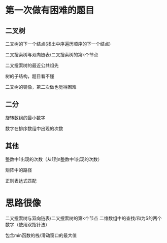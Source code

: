 # 第一次做有困难的题目

## 二叉树

二叉树的下一个结点(找出中序遍历顺序的下一个结点)

二叉搜索树与双向链表/二叉搜索树的第k个节点

二叉搜索树的最近公共祖先

树的子结构，题目看不懂

二叉树的镜像，第二次做也觉得困难

## 二分

旋转数组的最小数字

数字在排序数组中出现的次数

## 其他

整数中1出现的次数（从1到n整数中1出现的次数）

矩阵中的路径

正则表达式匹配

# 思路很像

二叉搜索树与双向链表/二叉搜索树的第k个节点
二维数组中的查找/和为S的两个数字（使用双指针法）

包含min函数的栈/滑动窗口的最大值